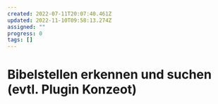 ```yaml
---
created: 2022-07-11T20:07:40.461Z
updated: 2022-11-10T09:58:13.274Z
assigned: ""
progress: 0
tags: []
---
```


# Bibelstellen erkennen und suchen (evtl. Plugin Konzeot)
